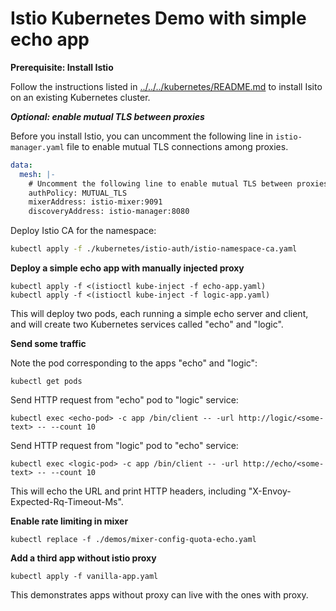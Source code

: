 # Istio Kubernetes Demo with simple echo app

**Prerequisite: Install Istio**

Follow the instructions listed in
[../../../kubernetes/README.md](../../../kubernetes/README.md) to install Isito
on an existing Kubernetes cluster.

***Optional: enable mutual TLS between proxies***

Before you install Istio, you can uncomment the following line in
`istio-manager.yaml` file to enable mutual TLS connections among proxies.
```yaml
data:
  mesh: |-
    # Uncomment the following line to enable mutual TLS between proxies
    authPolicy: MUTUAL_TLS
    mixerAddress: istio-mixer:9091
    discoveryAddress: istio-manager:8080
```

Deploy Istio CA for the namespace:
```bash
kubectl apply -f ./kubernetes/istio-auth/istio-namespace-ca.yaml
```

**Deploy a simple echo app with manually injected proxy**

    kubectl apply -f <(istioctl kube-inject -f echo-app.yaml)
    kubectl apply -f <(istioctl kube-inject -f logic-app.yaml)

This will deploy two pods, each running a simple echo server and client, and will create two Kubernetes services called "echo" and "logic".

**Send some traffic**

Note the pod corresponding to the apps "echo" and "logic":

    kubectl get pods


Send HTTP request from "echo" pod to "logic" service:

    kubectl exec <echo-pod> -c app /bin/client -- -url http://logic/<some-text> -- --count 10

Send HTTP request from "logic" pod to "echo" service:

    kubectl exec <logic-pod> -c app /bin/client -- -url http://echo/<some-text> -- --count 10

This will echo the URL and print HTTP headers, including "X-Envoy-Expected-Rq-Timeout-Ms".

**Enable rate limiting in mixer**

    kubectl replace -f ./demos/mixer-config-quota-echo.yaml

**Add a third app without istio proxy**

    kubectl apply -f vanilla-app.yaml

This demonstrates apps without proxy can live with the ones with proxy.
